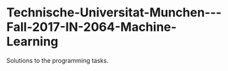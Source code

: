 # Technische-Universitat-Munchen---Fall-2017-IN-2064-Machine-Learning
Solutions to the programming tasks.

